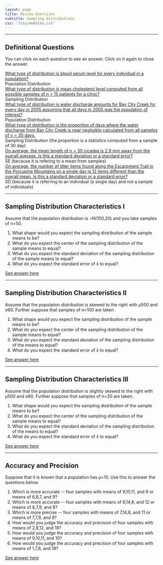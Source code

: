 ```yaml
---
layout: page
title: Review Exercises
subtitle: Sampling Distributions
css: "/css/modules.css"
---
```


----

## Definitional Questions

You can click on each question to see an answer. Click on it again to close the answer.

<div class="panel-group">

<div class="panel panel-default">
<div class="panel-heading">
<div class="panel-title">
<a data-toggle="collapse" href="#TypeDist1">What type of distribution is blood serum level for every individual in a population?</a>
</div>
</div>
<div id="TypeDist1" class="panel-collapse collapse">
<div class="panel-body">Population Distribution</div>
</div>
</div>

<div class="panel panel-default">
<div class="panel-heading">
<div class="panel-title">
<a data-toggle="collapse" href="#TypeDist2">What type of distribution is mean cholesterol level computed from all possible samples of n = 15 patients
for a clinic?</a>
</div>
</div>
<div id="TypeDist2" class="panel-collapse collapse">
<div class="panel-body">Sampling Distribution</div>
</div>
</div>

<div class="panel panel-default">
<div class="panel-heading">
<div class="panel-title">
<a data-toggle="collapse" href="#TypeDist3">What type of distribution is water discharge amounts for Bay City Creek for every day in 2005 assuming
that all days in 2005 was the population of interest?</a>
</div>
</div>
<div id="TypeDist3" class="panel-collapse collapse">
<div class="panel-body">Population Distribution</div>
</div>
</div>

<div class="panel panel-default">
<div class="panel-heading">
<div class="panel-title">
<a data-toggle="collapse" href="#TypeDist4">What type of distribution is the proportion of days where the water discharge from Bay City Creek is near
negligible calculated from all samples of n = 30 days.</a>
</div>
</div>
<div id="TypeDist4" class="panel-collapse collapse">
<div class="panel-body">Sampling Distribution (the proportion is a statistics computed from a sample of 30 day)</div>
</div>
</div>

<div class="panel panel-default">
<div class="panel-heading">
<div class="panel-title">
<a data-toggle="collapse" href="#SDSE1">On average, the mean length of n = 30 cicadas is 2.9 mm away from the overall average. Is this a standard
deviation or a standard error?</a>
</div>
</div>
<div id="SDSE1" class="panel-collapse collapse">
<div class="panel-body">SE (because it is refering to a mean from samples)</div>
</div>
</div>

<div class="panel panel-default">
<div class="panel-heading">
<div class="panel-title">
<a data-toggle="collapse" href="#SDSE2">On average, the number of litter items found along the Escarpment Trail in the Porcupine Mountains on
a single day is 12 items different than the overall mean. Is this a standard deviation or a standard error?</a>
</div>
</div>
<div id="SDSE2" class="panel-collapse collapse">
<div class="panel-body">SD (because it is referring to an individual (a single day) and not a sample of individuals)</div>
</div>
</div>

</div>

----

## Sampling Distribution Characteristics I

Assume that the population distribution is ~N(100,20) and you take samples of n=50.
  
1. What shape would you expect the sampling distribution of the sample means to be?
1. What do you expect the center of the sampling distribution of the sample means to equal?
1. What do you expect the standard deviation of the sampling distribution of the sample means to equal?
1. What do you expect the standard error of x&#772; to equal?

[See answer here](zRevExAns/SamplingDist.html#sampling-distribution-characteristics-i)

----

## Sampling Distribution Characteristics II

Assume that the population distribution is skewed to the right with &mu;500 and &sigma;60. Further suppose that samples of n=100 are taken.
  
1. What shape would you expect the sampling distribution of the sample means to be?
1. What do you expect the center of the sampling distribution of the sample means to equal?
1. What do you expect the standard deviation of the sampling distribution of the means to equal?
1. What do you expect the standard error of x&#772; to equal?

[See answer here](zRevExAns/SamplingDist.html#sampling-distribution-characteristics-ii)

----

## Sampling Distribution Characteristics III

Assume that the population distribution is slightly skewed to the right with &mu;500 and &sigma;60. Further suppose that samples of n=20 are taken.
  
1. What shape would you expect the sampling distribution of the sample means to be?
1. What do you expect the center of the sampling distribution of the sample means to equal?
1. What do you expect the standard deviation of the sampling distribution of the means to equal?
1. What do you expect the standard error of x&#772; to equal?

[See answer here](zRevExAns/SamplingDist.html#sampling-distribution-characteristics-iii)

----

## Accuracy and Precision

Suppose that it is known that a population has &mu;=10. Use this to answer the questions below.

1. Which is more accurate -- four samples with means of 9,10,11, and 9 or means of 6,8,7, and 9?
1. Which is more accurate -- four samples with means of 6,14,8, and 12 or means of 8,7,9, and 8?
1. Which is more precise -- four samples with means of 7,14,8, and 11 or means of 7,7,9, and 8?
1. How would you judge the accuracy and precision of four samples with means of 2,8,12, and 18?
1. How would you judge the accuracy and precision of four samples with means of 9,10,11, and 10?
1. How would you judge the accuracy and precision of four samples with means of 1,7,8, and 19?
    
[See answer here](zRevExAns/SamplingDist.html#accuracy-and-precision)
